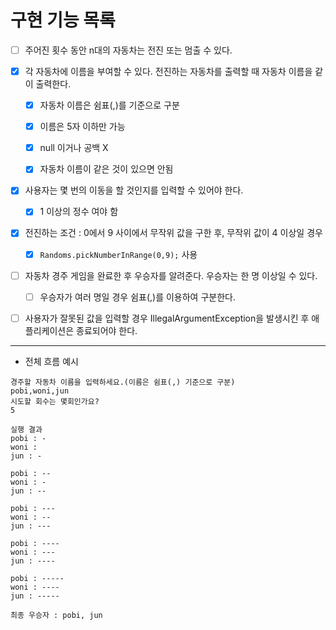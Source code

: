 # 구현 기능 목록

- [ ] 주어진 횟수 동안 n대의 자동차는 전진 또는 멈출 수 있다.


- [X] 각 자동차에 이름을 부여할 수 있다. 전진하는 자동차를 출력할 때 자동차 이름을 같이 출력한다.
  - [X] 자동차 이름은 쉼표(,)를 기준으로 구분
  - [X] 이름은 5자 이하만 가능
  - [X] null 이거나 공백 X
  - [X] 자동차 이름이 같은 것이 있으면 안됨 


- [X] 사용자는 몇 번의 이동을 할 것인지를 입력할 수 있어야 한다.
  - [X] 1 이상의 정수 여야 함 


- [X] 전진하는 조건 : 0에서 9 사이에서 무작위 값을 구한 후, 무작위 값이 4 이상일 경우
  - [X] `Randoms.pickNumberInRange(0,9);` 사용


- [ ] 자동차 경주 게임을 완료한 후 우승자를 알려준다. 우승자는 한 명 이상일 수 있다.
  - [ ] 우승자가 여러 명일 경우 쉼표(,)를 이용하여 구분한다.


- [ ] 사용자가 잘못된 값을 입력할 경우 IllegalArgumentException을 발생시킨 후 애플리케이션은 종료되어야 한다.



---
- 전체 흐름 예시
```
경주할 자동차 이름을 입력하세요.(이름은 쉼표(,) 기준으로 구분)
pobi,woni,jun
시도할 회수는 몇회인가요?
5

실행 결과
pobi : -
woni :
jun : -

pobi : --
woni : -
jun : --

pobi : ---
woni : --
jun : ---

pobi : ----
woni : ---
jun : ----

pobi : -----
woni : ----
jun : -----

최종 우승자 : pobi, jun
```